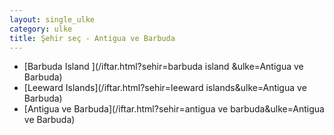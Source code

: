 ```yaml
---
layout: single_ulke
category: ulke
title: Şehir seç - Antigua ve Barbuda
---
```

* [Barbuda Island ](/iftar.html?sehir=barbuda island &ulke=Antigua ve Barbuda)
* [Leeward Islands](/iftar.html?sehir=leeward islands&ulke=Antigua ve Barbuda)
* [Antigua ve Barbuda](/iftar.html?sehir=antigua ve barbuda&ulke=Antigua ve Barbuda)
